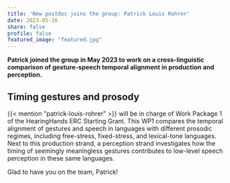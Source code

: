 ```yaml
---
title: 'New postdoc joins the group: Patrick Louis Rohrer'
date: 2023-05-16
share: false
profile: false
featured_image: "featured.jpg"
---
```


**Patrick joined the group in May 2023 to work on a cross-linguistic comparison of gesture-speech temporal alignment in production and perception.**

<!--more-->

## Timing gestures and prosody

{{< mention "patrick-louis-rohrer" >}} will be in charge of Work Package 1 of the HearingHands ERC Starting Grant. This WP1 compares the temporal alignment of gestures and speech in languages with different prosodic regimes, including free-stress, fixed-stress, and lexical-tone languages. Next to this production strand, a perception strand investigates how the timing of seemingly meaningless gestures contributes to low-level speech perception in these same languages.

Glad to have you on the team, Patrick!
